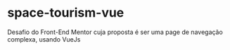 # space-tourism-vue
Desafio do Front-End Mentor cuja proposta é ser uma page de navegação complexa, usando VueJs
